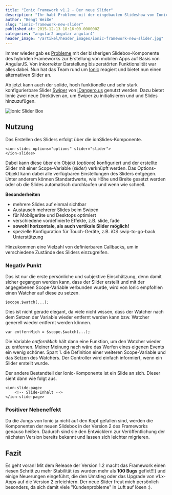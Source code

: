 ```yaml
---
title: "Ionic Framework v1.2 - Der neue Slider"
description: "Ihr habt Probleme mit der eingebauten Slideshow von Ionic? Die Entwickler in Version 1.2 den konfigurierbaren SwiperJS Slider als Alternative implementiert."
author: "Bengt Weiße"
slug: "ionic-framework-new-slider"
published_at: 2015-12-13 18:16:00.000000Z
categories: "angular2 angular angular4"
header_image: "/artikel/header_images/ionic-framework-new-slider.jpg"
---
```


Immer wieder gab es [Probleme] mit der bisherigen Slidebox-Komponente des hybriden Frameworks zur Erstellung von mobilen Apps auf Basis von AngularJS. 
Von inkorrekter Darstellung bis zerstörten Funktionalität war alles dabei. Nun hat das Team rund um [Ionic] reagiert und bietet nun einen alternativen Slider an.

Ab jetzt kann auch der solide, hoch funktionelle und sehr stark konfigurierbare Slider [Swiper] von [iDangero.us] genutzt werden. Dazu bietet Ionic zwei neue Direktiven an, um Swiper zu initialisieren und und Slides hinzuzufügen.  

![Ionic Slider Box](https://assets-production-workshops-de.s3.amazonaws.com/system/projects/1/uploads/89/ionic-slider-box.gif)

## Nutzung

Das Erstellen des Sliders erfolgt über die ionSlides-Komponente.

    <ion-slides options="options" slider="slider">
    </ion-slides>

Dabei kann diese über ein Objekt (*options*) konfiguriert und der erstellte Slider mit einer Scope-Variable (*slider*) verknüpft werden. Das Options-Objekt kann dabei alle verfügbaren Einstellungen des Sliders entgegen. Unter anderem können Standardwerte, wie Höhe und Breite gesetzt werden oder ob die Slides automatisch durchlaufen und wenn wie schnell. 

__Besonderheiten__

 - mehrere Slides auf einmal sichtbar
 - Austausch mehrerer Slides beim Swipen
 - für Mobilgeräte und Desktops optimiert
 - verschiedene vordefinierte Effekte, z.B. slide, fade
 - __sowohl horizontale, als auch vertikale Slider möglich!__
 - spezielle Konfiguration für Touch-Geräte, z.B. iOS swip-to-go-back Unterstützung

Hinzukommen eine Vielzahl von definierbaren Callbacks, um in verschiedene Zustände des Sliders einzugreifen.

### Negativ Punkt

Das ist nur die erste persönliche und subjektive Einschätzung, denn damit sicher gegangen werden kann, dass der Slider erstellt und mit der angegebenen Scope-Variable verbunden wurde, wird von Ionic empfohlen einen Watcher auf diese zu setzen.

    $scope.$watch(...);

Dies ist nicht gerade elegant, da viele nicht wissen, dass der Watcher nach dem Setzen der Variable wieder entfernt werden kann bzw. Watcher generell wieder entfernt werden können.

    var entfernMich = $scope.$watch(...);

Die Variable *entfernMich* hält dann eine Funktion, um den Watcher wieder zu entfernen.
Meiner Meinung nach wäre das Werfen eines eigenen Events ein wenig schöner. Spart 1. die Definition einer weiteren Scope-Variable und das Setzen des Watchers. Der Controller wird einfach informiert, wenn ein Slider erstellt wurde.

Der andere Bestandteil der Ionic-Komponente ist ein Slide an sich. Dieser sieht dann wie folgt aus.

    <ion-slide-page>
        <!-- Slide-Inhalt -->
	</ion-slide-page>


### Positiver Nebeneffekt

Da die Jungs von Ionic ja nicht auf den Kopf gefallen sind, werden die Komponenten der neuen Slidebox in der Version 2 des Frameworks genauso heißen. Dadurch sind sie den Entwicklern zur Veröffentlichung der nächsten Version bereits bekannt und lassen sich leichter migrieren.

## Fazit

Es geht voran! Mit dem Release der Version 1.2 macht das Framework einen riesen Schritt zu mehr Stabilität (es wurden mehr als **100 Bugs** gefixt!!!) und einige Neuerungen eingeführt, die den Umstieg oder das Upgrade von v1.x-Apps auf die Version 2 erleichtern. Der neue Slider freut mich persönlich besonders, da sich damit viele "Kundenprobleme" in Luft auf lösen :).


   [Swiper]: <http://www.idangero.us/swiper/api/>
   [iDangero.us]: <http://www.idangero.us/>
   [Ionic]: <http://ionicframework.com/>
   [Probleme]: <https://github.com/driftyco/ionic/issues?utf8mb4=%E2%9C%93&q=is%3Aissue+is%3Aopen+is%3Aclosed+slide>
 